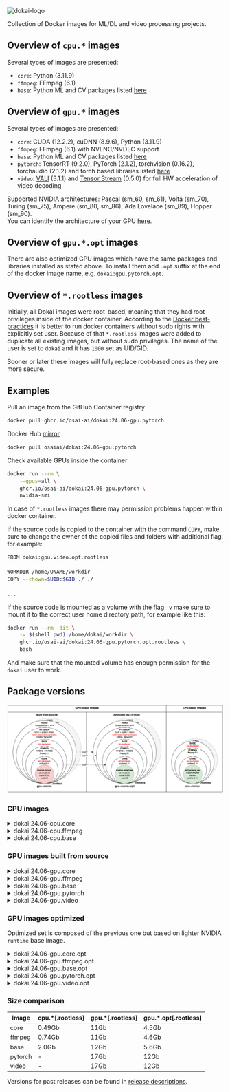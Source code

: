 ![dokai-logo](https://raw.githubusercontent.com/osai-ai/dokai/master/pics/dokai-logo.png)

Collection of Docker images for ML/DL and video processing projects.

## Overview of `cpu.*` images

Several types of images are presented:

* `core`: Python (3.11.9)
* `ffmpeg`: FFmpeg (6.1)
* `base`: Python ML and CV packages listed [here](requirements/pip/base.txt)

## Overview of `gpu.*` images

Several types of images are presented:

* `core`: CUDA (12.2.2), cuDNN (8.9.6), Python (3.11.9)
* `ffmpeg`: FFmpeg (6.1) with NVENC/NVDEC support
* `base`: Python ML and CV packages listed [here](requirements/pip/base.txt)
* `pytorch`: TensorRT (9.2.0), PyTorch (2.1.2), torchvision (0.16.2), torchaudio (2.1.2) and torch based libraries listed [here](requirements/pip/pytorch.txt)
* `video`: [VALI](https://github.com/RomanArzumanyan/VALI) (3.1.1) and [Tensor Stream](https://github.com/osai-ai/tensor-stream) (0.5.0) for full HW acceleration of video decoding 

Supported NVIDIA architectures: Pascal (sm_60, sm_61), Volta (sm_70), Turing (sm_75), Ampere (sm_80, sm_86), Ada Lovelace (sm_89), Hopper (sm_90).  
You can identify the architecture of your GPU [here](https://arnon.dk/matching-sm-architectures-arch-and-gencode-for-various-nvidia-cards/).

## Overview of `gpu.*.opt` images

There are also optimized GPU images which have the same packages and libraries installed as stated above.
To install them add `.opt` suffix at the end of the docker image name, e.g. `dokai:gpu.pytorch.opt`.

## Overview of `*.rootless` images

Initially, all Dokai images were root-based, meaning that they had root privileges inside of the docker container.
According to the [Docker best-practices](https://docs.docker.com/build/building/best-practices/#user)
it is better to run docker containers without sudo rights with explicitly set user. Because of that 
`*.rootless` images were added to duplicate all existing images, but without sudo privileges.
The name of the user is set to `dokai` and it has `1000` set as UID/GID.

Sooner or later these images will fully replace root-based ones as they are more secure.

## Examples

Pull an image from the GitHub Container registry
```bash
docker pull ghcr.io/osai-ai/dokai:24.06-gpu.pytorch
```

Docker Hub [mirror](https://hub.docker.com/r/osaiai/dokai/tags)
```bash
docker pull osaiai/dokai:24.06-gpu.pytorch
```

Check available GPUs inside the container
```bash
docker run --rm \
    --gpus=all \
    ghcr.io/osai-ai/dokai:24.06-gpu.pytorch \
    nvidia-smi
```

In case of `*.rootless` images there may permission problems happen within docker container.

If the source code is copied to the container with the command `COPY`, make sure to change the owner
of the copied files and folders with additional flag, for example:

```bash
FROM dokai:gpu.video.opt.rootless

WORKDIR /home/UNAME/workdir
COPY --chown=$UID:$GID ./ ./

...
```

If the source code is mounted as a volume with the flag `-v` make sure to mount it to the correct 
user home directory path, for example like this:

```bash
docker run --rm -dit \
	-v $(shell pwd):/home/dokai/workdir \
	ghcr.io/osai-ai/dokai:24.06-gpu.pytorch.opt.rootless \
	bash
```

And make sure that the mounted volume has enough permission for the `dokai` user to work. 

## Package versions

![img.png](pics/comparison.png)

### CPU images

<details><summary>dokai:24.06-cpu.core</summary>
<p>

[ghcr.io/osai-ai/dokai:24.06-cpu.core](https://github.com/osai-ai/dokai/pkgs/container/dokai)

Image based on `python:3.11.9-slim-bookworm` which includes:

- Debian Bookworm Operational System;
- Python 3.11.9;
- etc..

On top of that packages are installed, here's a brief description and purpose of each:

**Utilities:**
- **nano, vim, tmux** are text editors and terminal multiplexers used for editing files and managing terminal sessions.
- **unzip** is a utility used to decompress ZIP archives, commonly used for extracting files from compressed archives.
- **git** is a distributed version control system used for tracking changes in source code during software development.
- **wget, curl** are command-line tools used for downloading files from the internet, commonly used in scripts and automation tasks.
- **htop** is interactive system monitoring tool used for displaying system resource usage.
- **sysstat** collects and reports system performance statistics, including CPU, memory, and disk usage.

</p>
</details>

<details><summary>dokai:24.06-cpu.ffmpeg</summary>
<p>

[ghcr.io/osai-ai/dokai:24.06-cpu.ffmpeg](https://github.com/osai-ai/dokai/pkgs/container/dokai)

Image based on `dokai:24.06-cpu.core`:

Additionally, installed:

- FFmpeg (n6.1)

</p>
</details>

<details><summary>dokai:24.06-cpu.base</summary>
<p>

[ghcr.io/osai-ai/dokai:24.06-cpu.base](https://github.com/osai-ai/dokai/pkgs/container/dokai)

Image based on `dokai:24.06-cpu.ffmpeg`:

Additionally, installed:

- Python ML and CV packages: [requirements.txt](requirements/pip/base.txt)

</p>
</details>

### GPU images built from source

<details><summary>dokai:24.06-gpu.core</summary>
<p>

[ghcr.io/osai-ai/dokai:24.06-gpu.core](https://github.com/osai-ai/dokai/pkgs/container/dokai)

Image based on `nvidia/cuda:12.2.2-cudnn8-devel-ubuntu22.04` which includes:

- Ubuntu 22.04 Operational System;
- CUDA (12.2.2);
- cuDNN (8.9.6);
- NVCC;
- etc..

On top of that packages are installed, here's a brief description and purpose of each:

**Python (3.11.9):**
- **python3.11** is a programming language used for scripting and software development.
- **python3.11-dev** contains header files and development tools for building Python extensions.
- **python3.11-distutils** contains utilities for distributing and installing Python packages.
- **python3.11-tk** contains Tkinter, a GUI toolkit for Python.

**Builders, configurators and compilers:**
- **build-essential** package contains essential tools required for building software on Ubuntu, including compilers (gcc, g++, etc.) and build-related tools.
- **Yasm and nasm** are assemblers used for compiling assembly language code into machine-readable format, commonly used in building software.
- **Ninja** is a small build system that is fast and efficient, used as an alternative to GNU Make in some projects.
- **cmake** is a cross-platform build system generator used to control the software compilation process using simple platform-independent configuration files.
- **pkgconf** is a package configuration system used to help locate and configure libraries needed for building software.
- **gfortran** is a GNU Fortran compiler used for compiling Fortran code.
- **autoconf and libtool** are tools for generating configure scripts and managing software builds on various platforms.

**Utilities:**
- **nano, vim, tmux** are text editors and terminal multiplexers used for editing files and managing terminal sessions.
- **unzip** is a utility used to decompress ZIP archives, commonly used for extracting files from compressed archives.
- **git** is a distributed version control system used for tracking changes in source code during software development.
- **wget, curl** are command-line tools used for downloading files from the internet, commonly used in scripts and automation tasks.
- **htop and nvtop** are interactive system monitoring tools used for displaying system resource usage.
- **sysstat** collects and reports system performance statistics, including CPU, memory, and disk usage.

**Libraries:**
- **libsm6, libxext6, libxrender1, libgl1-mesa-glx** libraries for X Window System used for rendering graphics and managing graphical applications.
- **libtcmalloc-minimal4** is a memory allocation library, providing optimized memory management functions.
- **libx264-dev** is a library for encoding H.264 video streams.
- **libsndfile1** is a library for reading and writing audio files.
- **libssl-dev** is a development package for OpenSSL, providing cryptographic functions.
- **libpng-dev and libjpeg-dev** are development libraries for handling PNG and JPEG image formats, respectively.
- **libmp3lame-dev** is a development library for encoding and decoding MP3 audio files.
- **liblapack-dev** is a library for numerical linear algebra functions.
- **libopenblas-dev** is an optimized BLAS (Basic Linear Algebra Subprograms) library.

</p>
</details>

<details><summary>dokai:24.06-gpu.ffmpeg</summary>
<p>

[ghcr.io/osai-ai/dokai:24.06-gpu.ffmpeg](https://github.com/osai-ai/dokai/pkgs/container/dokai)

Image based on `dokai:24.06-gpu.core`:

Additionally, installed:

- FFmpeg (n6.1)
- nv-codec-headers (n12.1.14.0)

</p>
</details>

<details><summary>dokai:24.06-gpu.base</summary>
<p>

[ghcr.io/osai-ai/dokai:24.06-gpu.base](https://github.com/osai-ai/dokai/pkgs/container/dokai)

Image based on `dokai:24.06-gpu.ffmpeg`:

Additionally, installed:

- Python ML and CV packages: [requirements.txt](requirements/pip/base.txt)

</p>
</details>

<details><summary>dokai:24.06-gpu.pytorch</summary>
<p>

[ghcr.io/osai-ai/dokai:24.06-gpu.pytorch](https://github.com/osai-ai/dokai/pkgs/container/dokai)

Image based on `dokai:24.06-gpu.base`.

Additionally, installed:

- TensorRT (9.2.0)
- MAGMA (2.7.1)
- Pytorch-related packages: [requirements.txt](requirements/pip/pytorch.txt)

</p>
</details>

<details><summary>dokai:24.06-gpu.video</summary>
<p>

[ghcr.io/osai-ai/dokai:24.06-gpu.video](https://github.com/osai-ai/dokai/pkgs/container/dokai)

Image based on `dokai:24.06-gpu.pytorch`.

Additionally, installed:

- VideoProcessingFramework==2.0.0 (source, v2.0.0)  
- tensor-stream==0.5.0 (source, 0.5.0)

</p>
</details>

### GPU images optimized

Optimized set is composed of the previous one but based on lighter NVIDIA `runtime` base image.  

<details><summary>dokai:24.06-gpu.core.opt</summary>
<p>

[ghcr.io/osai-ai/dokai:24.06-gpu.core.opt](https://github.com/osai-ai/dokai/pkgs/container/dokai)

Image based on `nvidia/cuda:12.2.2-cudnn8-runtime-ubuntu22.04` and includes the same
additionally installed packages as `dokai:24.06-gpu.core`.

</p>
</details>


<details><summary>dokai:24.06-gpu.ffmpeg.opt</summary>
<p>

[ghcr.io/osai-ai/dokai:24.06-gpu.ffmpeg.opt](https://github.com/osai-ai/dokai/pkgs/container/dokai)

Image based on `dokai:24.06-gpu.core.opt` and includes the same
additionally installed packages as `dokai:24.06-gpu.ffmpeg`.

</p>
</details>


<details><summary>dokai:24.06-gpu.base.opt</summary>
<p>

[ghcr.io/osai-ai/dokai:24.06-gpu.base.opt](https://github.com/osai-ai/dokai/pkgs/container/dokai)

Image based on `dokai:24.06-gpu.ffmpeg.opt`  and includes the same
additionally installed packages as `dokai:24.06-gpu.base`.

</p>
</details>


<details><summary>dokai:24.06-gpu.pytorch.opt</summary>
<p>

[ghcr.io/osai-ai/dokai:24.06-gpu.pytorch.opt](https://github.com/osai-ai/dokai/pkgs/container/dokai)

Image based on `dokai:24.06-gpu.base.opt`  and includes the same
additionally installed packages as `dokai:24.06-gpu.pytorch`.

</p>
</details>


<details><summary>dokai:24.06-gpu.video.opt</summary>
<p>

[ghcr.io/osai-ai/dokai:24.06-gpu.video.opt](https://github.com/osai-ai/dokai/pkgs/container/dokai)

Image based on `dokai:24.06-gpu.pytorch.opt`  and includes the same
additionally installed packages as `dokai:24.06-gpu.video`.

</p>
</details>

### Size comparison

| Image   | cpu.*\[.rootless\] | gpu.*\[.rootless\] | gpu.*.opt\[.rootless\] |
|---------|--------------------|--------------------|------------------------|
| core    | 0.49Gb             | 11Gb               | 4.5Gb                  |
| ffmpeg  | 0.74Gb             | 11Gb               | 4.6Gb                  |
| base    | 2.0Gb              | 12Gb               | 5.6Gb                  |
| pytorch | -                  | 17Gb               | 12Gb                   |
| video   | -                  | 17Gb               | 12Gb                   |

Versions for past releases can be found in [release descriptions](https://github.com/osai-ai/dokai/releases).
